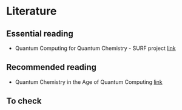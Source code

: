 # Literature

## Essential reading
- Quantum Computing for Quantum Chemistry - SURF project [link](https://www.surf.nl/en/quantum-computing-for-quantum-chemistry-qc4qc)

## Recommended reading
- Quantum Chemistry in the Age of Quantum Computing [link](https://arxiv.org/abs/1812.09976)

## To check
